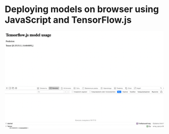 # Deploying models on browser using JavaScript and TensorFlow.js
![alt text](https://github.com/LizaKurilo/Udemy-course-Machine-Learning-Deep-Learning-model-deployment/blob/main/Module%207.%20TensorflowJS/image.png)
